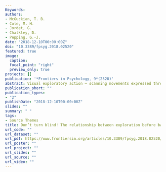 ```yaml
---
Keywords:
authors:
- McGuckian, T. B.
- Cole, M. H.
- Jordet, G.
- Chalkley, D.
- Pepping, G.-J.
date: "2018-12-10T00:00:00Z"
doi: "10.3389/fpsyg.2018.02520"
featured: true
image:
  caption: 
  focal_point: "right"
  preview_only: true
projects: []
publication: '*Frontiers in Psychology, 9*(2520)'
abstract: Visual exploratory action – scanning movements expressed through left and right rotation of the head – allows perception of a surrounding environment and supports prospective actions. In the dynamically changing football environment, the extent to which exploratory action benefits a player’s subsequent performance with the ball is likely influenced by how and when the exploratory action occurs. Although few studies have examined the relationship between visual exploration and on-pitch football performance, it has been reported that a higher frequency of exploratory head movement up to 10-s before receiving the ball increases the likelihood of successful performance with the ball. This study investigated the relationship between head turn frequency and head turn excursion, and how and when exploratory head movement – within 10-s before ball possession – is related to performance with the ball in 11v11 match-play. Thirty-two semi-elite football players competed in 11v11 match-play. Head turn frequency and head turn excursion before ball possession were quantified with wearable inertial measurement units, and actions with the ball were coded via notational analysis. Odds ratio calculations were conducted to determine the associations between exploration variables and on-ball performance outcomes. A total of 783 actions with the ball were analyzed. Results revealed a strong relationship between head turn frequency and head turn excursion. Further, a higher than average head turn frequency and head turn excursion before receiving the ball resulted in a higher likelihood of turning with the ball, playing a pass in the attacking direction, and playing a pass to an area that is opposite to which it was received from. The strength of these outcomes varied for different time periods before receiving the ball. When players explored their environment with higher than average head turn frequency and excursion, they used more complex action opportunities afforded by the surrounding environment. Considerations for future research and practical implications are discussed.
publication_short: ""
publication_types:
- "2"
publishDate: "2018-12-10T00:00:00Z"
slides: ""
summary: " "
tags:
- Source Themes
title: Don’t turn blind! The relationship between exploration before ball possession and on-ball performance in association football
url_code: ""
url_dataset: ""
url_pdf: https://www.frontiersin.org/articles/10.3389/fpsyg.2018.02520/full
url_poster: ""
url_project: ""
url_slides: ""
url_source: ""
url_video: ""
---
```

